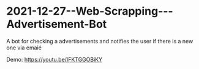 # 2021-12-27--Web-Scrapping---Advertisement-Bot
A bot for checking a advertisements and notifies the user if there is a new one via emaié

Demo: https://youtu.be/IFKTGGOBiKY
